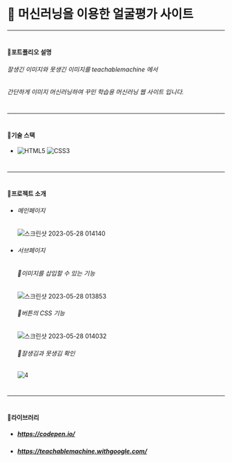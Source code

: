 # 👦 머신러닝을 이용한 얼굴평가 사이트
----
#
#### 📌포트폴리오 설명
###### 잘생긴 이미지와 못생긴 이미지를 teachablemachine 에서
###### 간단하게 이미지 머신러닝하여 꾸민 학습용 머신러닝 웹 사이트 입니다.
#
#
----
#
#### 📝기술 스택

* ![HTML5](https://img.shields.io/badge/HTML5-E34F26.svg?&style=for-the-badge&logo=HTML5&logoColor=white) ![CSS3](https://img.shields.io/badge/CSS3-1572B6.svg?&style=for-the-badge&logo=CSS3&logoColor=white)
#
----
#
#### 📝프로젝트 소개
* ###### 메인페이지

    ![스크린샷 2023-05-28 014140](https://github.com/806hyogi/Face_evaluation_site/assets/101712060/10bffab5-275d-4871-945a-b4740b5c4282)
* ###### 서브페이지
    ###### 📌이미지를 삽입할 수 있는 기능 
    ![스크린샷 2023-05-28 013853](https://github.com/806hyogi/Face_evaluation_site/assets/101712060/f75cb541-89e9-43c9-a342-971e5f275bca)
    ###### 📌버튼의 CSS 기능
    ![스크린샷 2023-05-28 014032](https://github.com/806hyogi/Face_evaluation_site/assets/101712060/e9a3756c-ca64-4d54-8ad8-0a816cd40c9b)
    ###### 📌잘생김과 못생김 확인
    ![4](https://github.com/806hyogi/Face_evaluation_site/assets/101712060/71e9838b-d4d3-4e20-b83c-5ad78f608d5e)
#
----
#
#### 📝라이브러리
* ##### https://codepen.io/
* ##### https://teachablemachine.withgoogle.com/
